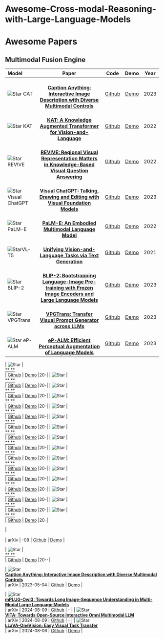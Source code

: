 # Awesome-Cross-modal-Reasoning-with-Large-Language-Models











# Awesome Papers

## Multimodal Fusion Engine
|  Model  |   Paper  |   Code   |   Demo   |   Year   |
|:--------|:--------:|:--------:|:--------:|:--------:|
| ![Star](https://img.shields.io/github/stars/ttengwang/Caption-Anything.svg?style=social&label=Star) CAT | <br> [**Caption Anything: Interactive Image Description with Diverse Multimodal Controls**](https://arxiv.org/pdf/2305.02677) <br>  | [Github](https://github.com/ttengwang/Caption-Anything) | [Demo](https://huggingface.co/spaces/TencentARC/Caption-Anything) |2023|
| ![Star](https://img.shields.io/github/stars/guilk/KAT.svg?style=social&label=Star) KAT | <br> [**KAT: A Knowledge Augmented Transformer for Vision-and-Language**](https://arxiv.org/abs/2112.08614) <br>  | [Github](https://github.com/guilk/KAT) | [Demo]() |2022|
| ![Star](https://img.shields.io/github/stars/yuanze-lin/REVIVE.svg?style=social&label=Star) REVIVE | <br> [**REVIVE: Regional Visual Representation Matters in Knowledge-Based Visual Question Answering**](https://arxiv.org/abs/2206.01201) <br>  | [Github](https://github.com/yuanze-lin/REVIVE) | [Demo](  ) |2022|
| ![Star](https://img.shields.io/github/stars/microsoft/TaskMatrix.svg?style=social&label=Star) Visual ChatGPT  | <br>[**Visual ChatGPT: Talking, Drawing and Editing with Visual Foundation Models**](https://arxiv.org/pdf/2303.04671.pdf)<br>  | [Github](https://github.com/microsoft/TaskMatrix) | [Demo](https://huggingface.co/spaces/microsoft/visual_chatgpt) |2023|
| ![Star](https://img.shields.io/github/stars/kyegomez/PALM-E.svg?style=social&label=Star) PaLM-E | <br> [**PaLM-E: An Embodied Multimodal Language Model**](https://arxiv.org/pdf/2303.03378.pdf) <br>  | [Github](https://github.com/kyegomez/PALM-E) | [Demo](https://palm-e.github.io/#demo) |2022|
| ![Star](https://img.shields.io/github/stars/j-min/VL-T5.svg?style=social&label=Star)VL-T5  | <br> [**Unifying Vision-and-Language Tasks via Text Generation**](https://arxiv.org/abs/2102.02779) <br>  | [Github](https://github.com/j-min/VL-T5) | [Demo](https://replicate.com/j-min/vl-t5) |2021|
| ![Star](https://img.shields.io/github/stars/salesforce/LAVIS.svg?style=social&label=Star) BLIP-2 | <br> [**BLIP-2: Bootstrapping Language-Image Pre-training with Frozen Image Encoders and Large Language Models**](https://arxiv.org/pdf/2301.12597.pdf) <br>  | [Github](https://github.com/salesforce/LAVIS/tree/main/projects/blip2) | [Demo](https://colab.research.google.com/github/salesforce/LAVIS/blob/main/examples/blip2_instructed_generation.ipynb) |2023|
| ![Star](https://img.shields.io/github/stars/VPGTrans/VPGTrans.svg?style=social&label=Star) VPGTrans | <br> [**VPGTrans: Transfer Visual Prompt Generator across LLMs**](https://proceedings.neurips.cc/paper_files/paper/2023/hash/407106f4b56040b2e8dcad75a6e461e5-Abstract-Conference.html) <br>  | [Github](https://github.com/VPGTrans/VPGTrans) | [Demo](https://ee569fe29733644a33.gradio.live/) |2023|
| ![Star](https://img.shields.io/github/stars/mshukor/eP-ALM.svg?style=social&label=Star) eP-ALM | <br> [**eP-ALM: Efficient Perceptual Augmentation of Language Models**](https://openaccess.thecvf.com/content/ICCV2023/papers/Shukor_eP-ALM_Efficient_Perceptual_Augmentation_of_Language_Models_ICCV_2023_paper.pdf) <br>  | [Github](https://github.com/mshukor/eP-ALM) | [Demo](https://huggingface.co/mshukor) |2023|









| ![Star](https://img.shields.io/github/stars/***************.svg?style=social&label=Star)  | <br> [** **](   ) <br>  | [Github](   ) | [Demo](  ) |20-|
| ![Star](https://img.shields.io/github/stars/***************.svg?style=social&label=Star)  | <br> [** **](   ) <br>  | [Github](   ) | [Demo](  ) |20-|
| ![Star](https://img.shields.io/github/stars/***************.svg?style=social&label=Star)  | <br> [** **](   ) <br>  | [Github](   ) | [Demo](  ) |20-|
| ![Star](https://img.shields.io/github/stars/***************.svg?style=social&label=Star)  | <br> [** **](   ) <br>  | [Github](   ) | [Demo](  ) |20-|
| ![Star](https://img.shields.io/github/stars/***************.svg?style=social&label=Star)  | <br> [** **](   ) <br>  | [Github](   ) | [Demo](  ) |20-|
| ![Star](https://img.shields.io/github/stars/***************.svg?style=social&label=Star)  | <br> [** **](   ) <br>  | [Github](   ) | [Demo](  ) |20-|
| ![Star](https://img.shields.io/github/stars/***************.svg?style=social&label=Star)  | <br> [** **](   ) <br>  | [Github](   ) | [Demo](  ) |20-|
| ![Star](https://img.shields.io/github/stars/***************.svg?style=social&label=Star)  | <br> [** **](   ) <br>  | [Github](   ) | [Demo](  ) |20-|
| ![Star](https://img.shields.io/github/stars/***************.svg?style=social&label=Star)  | <br> [** **](   ) <br>  | [Github](   ) | [Demo](  ) |20-|
| ![Star](https://img.shields.io/github/stars/***************.svg?style=social&label=Star)  | <br> [** **](   ) <br>  | [Github](   ) | [Demo](  ) |20-|
| ![Star](https://img.shields.io/github/stars/***************.svg?style=social&label=Star)  | <br> [** **](   ) <br>  | [Github](   ) | [Demo](  ) |20-|
| ![Star](https://img.shields.io/github/stars/***************.svg?style=social&label=Star)  | <br> [** **](   ) <br>  | [Github](   ) | [Demo](  ) |20-|
| ![Star](https://img.shields.io/github/stars/***************.svg?style=social&label=Star)  | <br> [** **](   ) <br>  | [Github](   ) | [Demo](  ) |20-|
| ![Star](https://img.shields.io/github/stars/***************.svg?style=social&label=Star)  | <br> [** **](   ) <br>  | [Github](   ) | [Demo](  ) |20-|
| ![Star](https://img.shields.io/github/stars/***************.svg?style=social&label=Star)  | <br> [** **](   ) <br>  | [Github](   ) | [Demo](  ) |20-|



|  <br>  <br> | arXiv | -08 | [Github]() | [Demo]() |


| ![Star](https://img.shields.io/github/stars/)  | <br> [** **](   ) <br>  | [Github](   ) | [Demo](  ) |20--|






| ![Star](https://img.shields.io/github/stars/ttengwang/Caption-Anything.svg?style=social&label=Star) <br> [**Caption Anything: Interactive Image Description with Diverse Multimodal Controls**](https://arxiv.org/pdf/2305.02677.pdf) <br> | arXiv | 2023-05-04 | [Github](https://github.com/ttengwang/Caption-Anything) | [Demo](https://huggingface.co/spaces/TencentARC/Caption-Anything) |



| ![Star](https://img.shields.io/github/stars/X-PLUG/mPLUG-Owl.svg?style=social&label=Star) <br> [**mPLUG-Owl3: Towards Long Image-Sequence Understanding in Multi-Modal Large Language Models**](https://www.arxiv.org/pdf/2408.04840) <br> | arXiv | 2024-08-09 | [Github](https://github.com/X-PLUG/mPLUG-Owl) | - |
| ![Star](https://img.shields.io/github/stars/VITA-MLLM/VITA.svg?style=social&label=Star) <br> [**VITA: Towards Open-Source Interactive Omni Multimodal LLM**](https://arxiv.org/pdf/2408.05211) <br> | arXiv | 2024-08-09 | [Github](https://github.com/VITA-MLLM/VITA) | - | 
| ![Star](https://img.shields.io/github/stars/LLaVA-VL/LLaVA-NeXT.svg?style=social&label=Star) <br> [**LLaVA-OneVision: Easy Visual Task Transfer**](https://arxiv.org/pdf/2408.03326) <br> | arXiv | 2024-08-06 | [Github](https://github.com/LLaVA-VL/LLaVA-NeXT) | [Demo](https://llava-onevision.lmms-lab.com) | 



